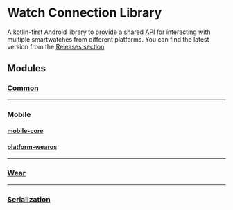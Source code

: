# Watch Connection Library

A kotlin-first Android library to provide a shared API for interacting with multiple smartwatches from different platforms. You can find the latest version from the [Releases section](https://github.com/boswelja/WatchConnectionLib/releases)

## Modules

### [Common](https://github.com/boswelja/WatchConnectionLib/tree/main/common)

---

### Mobile

#### [mobile-core](https://github.com/boswelja/WatchConnectionLib/blob/main/mobile/mobile-core)

#### [platform-wearos](https://github.com/boswelja/WatchConnectionLib/blob/main/mobile/platform-wearos)

---

### [Wear](https://github.com/boswelja/WatchConnectionLib/tree/main/wear)

---

### [Serialization](https://github.com/boswelja/WatchConnectionLib/tree/main/serialization)

